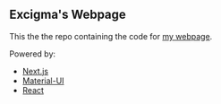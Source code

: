 
## Excigma's Webpage

This the the repo containing the code for [my webpage](https://excigma.vercel.app).

Powered by:
- [Next.js](https://nextjs.org/)
- [Material-UI](https://material-ui.com/)
- [React](https://reactjs.org/)